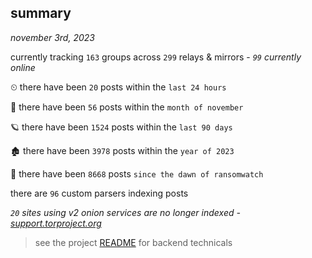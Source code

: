 
## summary
_november 3rd, 2023_

currently tracking `163` groups across `299` relays & mirrors - _`99` currently online_

⏲ there have been `20` posts within the `last 24 hours`

🦈 there have been `56` posts within the `month of november`

🪐 there have been `1524` posts within the `last 90 days`

🏚 there have been `3978` posts within the `year of 2023`

🦕 there have been `8668` posts `since the dawn of ransomwatch`

there are `96` custom parsers indexing posts

_`20` sites using v2 onion services are no longer indexed - [support.torproject.org](https://support.torproject.org/onionservices/v2-deprecation/)_

> see the project [README](https://github.com/joshhighet/ransomwatch#ransomwatch--) for backend technicals
